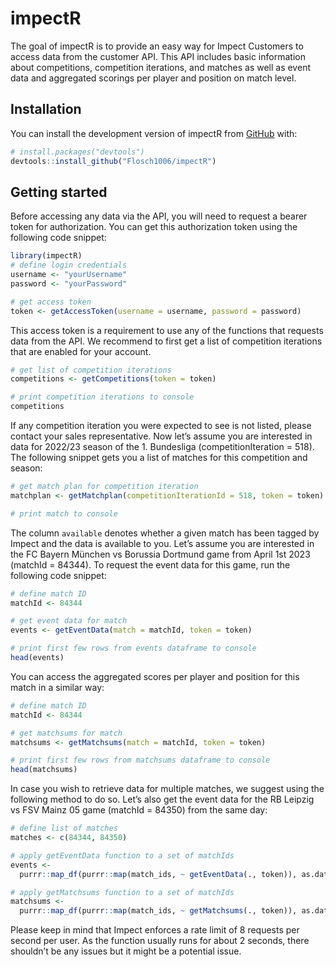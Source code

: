 
<!-- README.md is generated from README.Rmd. Please edit that file -->

# impectR

<!-- badges: start -->
<!-- badges: end -->

The goal of impectR is to provide an easy way for Impect Customers to
access data from the customer API. This API includes basic information
about competitions, competition iterations, and matches as well as event
data and aggregated scorings per player and position on match level.

## Installation

You can install the development version of impectR from
[GitHub](https://github.com/) with:

``` r
# install.packages("devtools")
devtools::install_github("Flosch1006/impectR")
```

## Getting started

Before accessing any data via the API, you will need to request a bearer
token for authorization. You can get this authorization token using the
following code snippet:

``` r
library(impectR)
# define login credentials
username <- "yourUsername"
password <- "yourPassword"

# get access token
token <- getAccessToken(username = username, password = password)
```

This access token is a requirement to use any of the functions that
requests data from the API. We recommend to first get a list of
competition iterations that are enabled for your account.

``` r
# get list of competition iterations
competitions <- getCompetitions(token = token)

# print competition iterations to console
competitions
```

If any competition iteration you were expected to see is not listed,
please contact your sales representative. Now let’s assume you are
interested in data for 2022/23 season of the 1. Bundesliga
(competitionIteration = 518). The following snippet gets you a list of
matches for this competition and season:

``` r
# get match plan for competition iteration
matchplan <- getMatchplan(competitionIterationId = 518, token = token)

# print match to console
```

The column `available` denotes whether a given match has been tagged by
Impect and the data is available to you. Let’s assume you are interested
in the FC Bayern München vs Borussia Dortmund game from April 1st 2023
(matchId = 84344). To request the event data for this game, run the
following code snippet:

``` r
# define match ID
matchId <- 84344

# get event data for match
events <- getEventData(match = matchId, token = token)

# print first few rows from events dataframe to console
head(events)
```

You can access the aggregated scores per player and position for this
match in a similar way:

``` r
# define match ID
matchId <- 84344

# get matchsums for match
matchsums <- getMatchsums(match = matchId, token = token)

# print first few rows from matchsums dataframe to console
head(matchsums)
```

In case you wish to retrieve data for multiple matches, we suggest using
the following method to do so. Let’s also get the event data for the RB
Leipzig vs FSV Mainz 05 game (matchId = 84350) from the same day:

``` r
# define list of matches
matches <- c(84344, 84350)

# apply getEventData function to a set of matchIds
events <-
  purrr::map_df(purrr::map(match_ids, ~ getEventData(., token)), as.data.frame)

# apply getMatchsums function to a set of matchIds
matchsums <-
  purrr::map_df(purrr::map(match_ids, ~ getMatchsums(., token)), as.data.frame)
```

Please keep in mind that Impect enforces a rate limit of 8 requests per
second per user. As the function usually runs for about 2 seconds, there
shouldn’t be any issues but it might be a potential issue.
